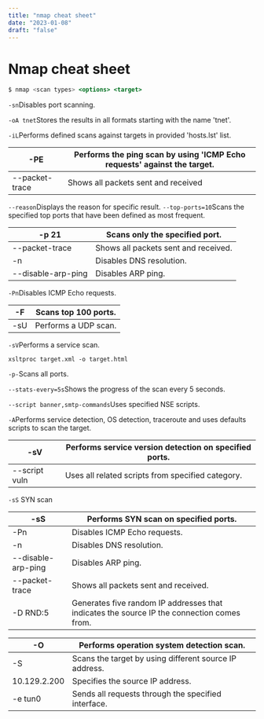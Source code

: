 ```yaml
---
title: "nmap cheat sheet"
date: "2023-01-08"
draft: "false"
---
```


# Nmap cheat sheet

```jsx
$ nmap <scan types> <options> <target>
```

`-sn`Disables port scanning.

`-oA tnet`Stores the results in all formats starting with the name 'tnet'.

`-iL`Performs defined scans against targets in provided 'hosts.lst' list.

| -PE | Performs the ping scan by using 'ICMP Echo requests' against the target. |
| --- | --- |
| --packet-trace | Shows all packets sent and received |

`--reason`Displays the reason for specific result.
`--top-ports=10`Scans the specified top ports that have been defined as most frequent.

| -p 21 | Scans only the specified port. |
| --- | --- |
| --packet-trace | Shows all packets sent and received. |
| -n | Disables DNS resolution. |
| --disable-arp-ping | Disables ARP ping. |

`-Pn`Disables ICMP Echo requests.

| -F | Scans top 100 ports. |
| --- | --- |
| -sU | Performs a UDP scan. |

`-sV`Performs a service scan.

`xsltproc target.xml -o target.html`

`-p-`Scans all ports.

`--stats-every=5s`Shows the progress of the scan every 5 seconds.

`--script banner,smtp-commands`Uses specified NSE scripts.

`-A`Performs service detection, OS detection, traceroute and uses defaults scripts to scan the target.

| -sV | Performs service version detection on specified ports. |
| --- | --- |
| --script vuln | Uses all related scripts from specified category. |

`-sS` SYN scan

| -sS | Performs SYN scan on specified ports. |
| --- | --- |
| -Pn | Disables ICMP Echo requests. |
| -n | Disables DNS resolution. |
| --disable-arp-ping | Disables ARP ping. |
| --packet-trace | Shows all packets sent and received. |
| -D RND:5 | Generates five random IP addresses that indicates the source IP the connection comes from. |

| -O | Performs operation system detection scan. |
| --- | --- |
| -S | Scans the target by using different source IP address. |
| 10.129.2.200 | Specifies the source IP address. |
| -e tun0 | Sends all requests through the specified interface. |